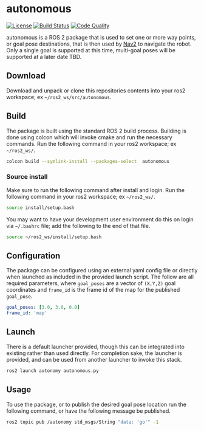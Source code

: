 # autonomous
[![License](https://img.shields.io/badge/License-Apache_2.0-blue.svg?style=plastic)](https://github.com/wltjr/autonomous/blob/master/LICENSE.txt)
[![Build Status](https://github.com/wltjr/autonomous/actions/workflows/docker_build.yml/badge.svg)](https://github.com/wltjr/autonomous/actions)
[![Code Quality](https://sonarcloud.io/api/project_badges/measure?project=wltjr_autonomous&metric=alert_status)](https://sonarcloud.io/dashboard?id=wltjr_autonomous)

autonomous is a ROS 2 package that is used to set one or more way points, or goal
pose destinations, that is then used by [Nav2](https://nav2.org/) to navigate
the robot. Only a single goal is supported at this time, multi-goal poses will
be supported at a later date TBD.

## Download
Download and unpack or clone this repositories contents into your ros2
workspace; ex `~/ros2_ws/src/autonomous`.


## Build
The package is built using the standard ROS 2 build process. Building is done
using colcon which will invoke cmake and run the necessary commands. Run the
following command in your ros2 workspace; ex `~/ros2_ws/`.
```bash
colcon build --symlink-install --packages-select  autonomous
```

### Source install
Make sure to run the following command after install and login. Run the
following command in your ros2 workspace; ex `~/ros2_ws/`.
```bash
source install/setup.bash
```

You may want to have your development user environment do this on login via
`~/.bashrc` file; add the following to the end of that file.
```bash
source ~/ros2_ws/install/setup.bash
```

## Configuration
The package can be configured using an external yaml config file or directly
when launched as included in the provided launch script. The follow are all
required parameters, where `goal_poses` are a vector of `(X,Y,Z)` goal
coordinates and `frame_id` is the frame id of the map for the published `goal_pose`.
```yaml
goal_poses: [3.0, 3.0, 0.0]
frame_id: 'map'
```

## Launch
There is a default launcher provided, though this can be integrated into
existing rather than used directly. For completion sake, the launcher is
provided, and can be used from another launcher to invoke this stack.

```bash
ros2 launch autonomy autonomous.py
```

## Usage
To use the package, or to publish the desired goal pose location run the
following command, or have the following message be published.
```bash
ros2 topic pub /autonomy std_msgs/String "data: 'go'" -1
```

